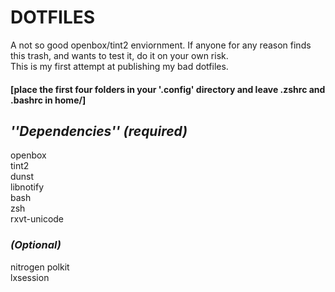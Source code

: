 # DOTFILES #   
A not so good openbox/tint2 enviornment. If anyone for any reason finds this trash, and wants to test it, do it on your own risk.    
This is my first attempt at publishing my bad dotfiles.   

#### [place the first four folders in your '.config' directory and leave .zshrc and .bashrc in home/] ####

## *''Dependencies'' (required)* ##   

openbox   
tint2   
dunst   
libnotify   
bash   
zsh   
rxvt-unicode   

### *(Optional)* ###   
nitrogen
polkit   
lxsession   
